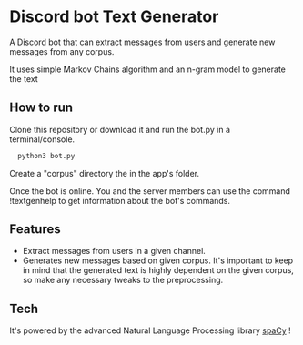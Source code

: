 # Discord bot Text Generator

A Discord bot that can extract messages from users and generate new messages from any corpus.

It uses simple Markov Chains algorithm and an n-gram model to generate the text

## How to run

Clone this repository or download it and run the bot.py in a terminal/console.

```bash
  python3 bot.py
```

Create a "corpus" directory the in the app's folder.

Once the bot is online. You and the server members can use the command !textgenhelp to get information about the bot's commands.

## Features

- Extract messages from users in a given channel.
- Generates new messages based on given corpus.
  It's important to keep in mind that the generated text is highly dependent on the given corpus, so make any necessary tweaks to the preprocessing.

## Tech

It's powered by the advanced Natural Language Processing library <a href="https://github.com/explosion/spaCy">spaCy</a>
!
